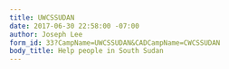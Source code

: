 ```yaml
---
title: UWCSSUDAN
date: 2017-06-30 22:58:00 -07:00
author: Joseph Lee
form_id: 33?CampName=UWCSSUDAN&CADCampName=CWCSSUDAN
body_title: Help people in South Sudan
---
```


